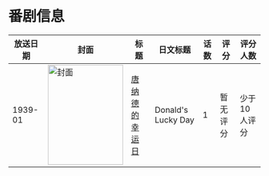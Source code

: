 # 番剧信息

|放送日期|封面|标题|日文标题|话数|评分|评分人数|
|---|---|---|---|---|---|---|
|1939-01|<img src="//lain.bgm.tv/pic/cover/c/76/f0/383196_m3yPZ.jpg" alt="封面" style="width:150px;height:200px;object-fit:cover;">|[唐纳德的幸运日](https://bangumi.tv/subject/383196)|Donald's Lucky Day|1|暂无评分|少于10人评分|
